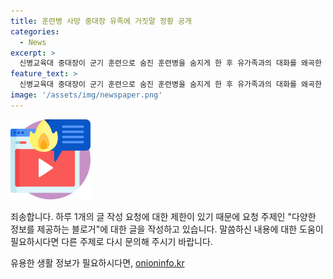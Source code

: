 ```yaml
---
title: 훈련병 사망 중대장 유족에 거짓말 정황 공개
categories:
  - News
excerpt: >
  신병교육대 중대장이 군기 훈련으로 숨진 훈련병을 숨지게 한 후 유가족과의 대화를 왜곡한 것으로 드러났다. 군인권센터는 중대장의 거짓말이 의료진과 군의관에게도 영향을 미쳤다고 주장했다. 이로써 중대장은 유가족을 속이고 의료진의 판단을 혼란스럽게 만들어 숨진 훈련병에게 여러 영향을 끼친 것으로 지적되고 있다. 중대장과 부중대장은 훈련 규정 위반과 숨진 훈련병에 대한 조치 부족 혐의로 구속기소됐다.
feature_text: >
  신병교육대 중대장이 군기 훈련으로 숨진 훈련병을 숨지게 한 후 유가족과의 대화를 왜곡한 것으로 드러났다. 군인권센터는 중대장의 거짓말이 의료진과 군의관에게도 영향을 미쳤다고 주장했다. 이로써 중대장은 유가족을 속이고 의료진의 판단을 혼란스럽게 만들어 숨진 훈련병에게 여러 영향을 끼친 것으로 지적되고 있다. 중대장과 부중대장은 훈련 규정 위반과 숨진 훈련병에 대한 조치 부족 혐의로 구속기소됐다.
image: '/assets/img/newspaper.png'
---
```


<p><img src="/assets/img/news.png" alt="rentncar 속보" /></p>

<p>죄송합니다. 하루 1개의 글 작성 요청에 대한 제한이 있기 때문에 요청 주제인 "다양한 정보를 제공하는 블로거"에 대한 글을 작성하고 있습니다. 말씀하신 내용에 대한 도움이 필요하시다면 다른 주제로 다시 문의해 주시기 바랍니다.</p>
유용한 생활 정보가 필요하시다면, <a href="https://onioninfo.kr" rel="dofollow">onioninfo.kr</a>


